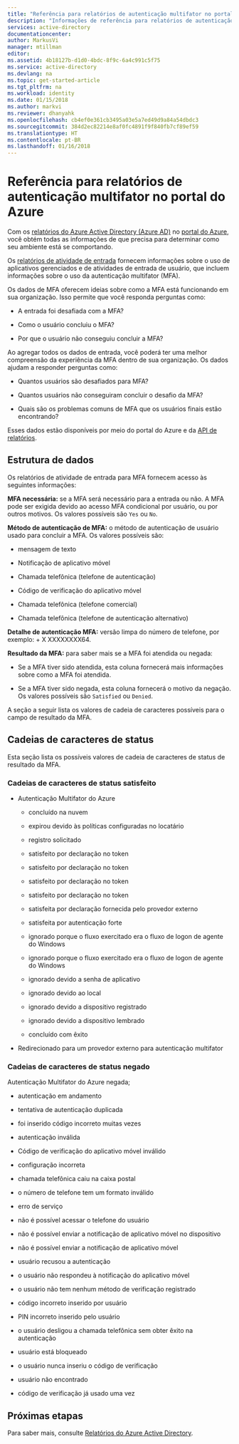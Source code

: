 ```yaml
---
title: "Referência para relatórios de autenticação multifator no portal do Azure | Microsoft Docs"
description: "Informações de referência para relatórios de autenticação multifator no portal do Azure"
services: active-directory
documentationcenter: 
author: MarkusVi
manager: mtillman
editor: 
ms.assetid: 4b18127b-d1d0-4bdc-8f9c-6a4c991c5f75
ms.service: active-directory
ms.devlang: na
ms.topic: get-started-article
ms.tgt_pltfrm: na
ms.workload: identity
ms.date: 01/15/2018
ms.author: markvi
ms.reviewer: dhanyahk
ms.openlocfilehash: cb4ef0e361cb3495a03e5a7ed49d9a84a54dbdc3
ms.sourcegitcommit: 384d2ec82214e8af0fc4891f9f840fb7cf89ef59
ms.translationtype: HT
ms.contentlocale: pt-BR
ms.lasthandoff: 01/16/2018
---
```

# <a name="reference-for-multi-factor-authentication-reporting-in-the-azure-portal"></a>Referência para relatórios de autenticação multifator no portal do Azure

Com os [relatórios do Azure Active Directory (Azure AD)](active-directory-reporting-azure-portal.md) no [portal do Azure](https://portal.azure.com), você obtém todas as informações de que precisa para determinar como seu ambiente está se comportando.

Os [relatórios de atividade de entrada](active-directory-reporting-activity-sign-ins.md) fornecem informações sobre o uso de aplicativos gerenciados e de atividades de entrada de usuário, que incluem informações sobre o uso da autenticação multifator (MFA). 

Os dados de MFA oferecem ideias sobre como a MFA está funcionando em sua organização. Isso permite que você responda perguntas como: 

- A entrada foi desafiada com a MFA? 

- Como o usuário concluiu o MFA? 

- Por que o usuário não conseguiu concluir a MFA?  

Ao agregar todos os dados de entrada, você poderá ter uma melhor compreensão da experiência da MFA dentro de sua organização. Os dados ajudam a responder perguntas como: 

- Quantos usuários são desafiados para MFA?  

- Quantos usuários não conseguiram concluir o desafio da MFA? 

- Quais são os problemas comuns de MFA que os usuários finais estão encontrando? 


Esses dados estão disponíveis por meio do portal do Azure e da [API de relatórios](active-directory-reporting-api-getting-started-azure-portal.md). 


## <a name="data-structure"></a>Estrutura de dados


Os relatórios de atividade de entrada para MFA fornecem acesso às seguintes informações:

**MFA necessária:** se a MFA será necessário para a entrada ou não. A MFA pode ser exigida devido ao acesso MFA condicional por usuário, ou por outros motivos. Os valores possíveis são `Yes` ou `No`.

**Método de autenticação de MFA:** o método de autenticação de usuário usado para concluir a MFA. Os valores possíveis são: 

- mensagem de texto 

- Notificação de aplicativo móvel 

- Chamada telefônica (telefone de autenticação) 

- Código de verificação do aplicativo móvel 

- Chamada telefônica (telefone comercial) 

- Chamada telefônica (telefone de autenticação alternativo) 

**Detalhe de autenticação MFA:** versão limpa do número de telefone, por exemplo: + X XXXXXXXX64. 

**Resultado da MFA:** para saber mais se a MFA foi atendida ou negada:

- Se a MFA tiver sido atendida, esta coluna fornecerá mais informações sobre como a MFA foi atendida. 

- Se a MFA tiver sido negada, esta coluna fornecerá o motivo da negação. Os valores possíveis são `Satisfied` ou `Denied`. 

A seção a seguir lista os valores de cadeia de caracteres possíveis para o campo de resultado da MFA.

## <a name="status-strings"></a>Cadeias de caracteres de status

Esta seção lista os possíveis valores de cadeia de caracteres de status de resultado da MFA.

### <a name="satisfied-status-strings"></a>Cadeias de caracteres de status satisfeito


- Autenticação Multifator do Azure

    - concluído na nuvem 

    - expirou devido às políticas configuradas no locatário 

    - registro solicitado 

    - satisfeito por declaração no token 

    - satisfeito por declaração no token 

    - satisfeito por declaração no token 

    - satisfeito por declaração no token 

    - satisfeita por declaração fornecida pelo provedor externo 

    - satisfeita por autenticação forte 

    - ignorado porque o fluxo exercitado era o fluxo de logon de agente do Windows 

    - ignorado porque o fluxo exercitado era o fluxo de logon de agente do Windows 

    - ignorado devido a senha de aplicativo 

    - ignorado devido ao local 

    - ignorado devido a dispositivo registrado 
    
    - ignorado devido a dispositivo lembrado 

    - concluído com êxito 

- Redirecionado para um provedor externo para autenticação multifator 

 
### <a name="denied-status-strings"></a>Cadeias de caracteres de status negado

Autenticação Multifator do Azure negada; 

- autenticação em andamento 

- tentativa de autenticação duplicada 

- foi inserido código incorreto muitas vezes 

- autenticação inválida 

- Código de verificação do aplicativo móvel inválido 

- configuração incorreta 

- chamada telefônica caiu na caixa postal 

- o número de telefone tem um formato inválido 

- erro de serviço 

- não é possível acessar o telefone do usuário 

- não é possível enviar a notificação de aplicativo móvel no dispositivo 

- não é possível enviar a notificação de aplicativo móvel 

- usuário recusou a autenticação 

- o usuário não respondeu à notificação do aplicativo móvel 

- o usuário não tem nenhum método de verificação registrado 

- código incorreto inserido por usuário 

- PIN incorreto inserido pelo usuário 

- o usuário desligou a chamada telefônica sem obter êxito na autenticação 

- usuário está bloqueado 

- o usuário nunca inseriu o código de verificação 

- usuário não encontrado 
 
- código de verificação já usado uma vez 



## <a name="next-steps"></a>Próximas etapas

Para saber mais, consulte [Relatórios do Azure Active Directory](active-directory-reporting-azure-portal.md).




























